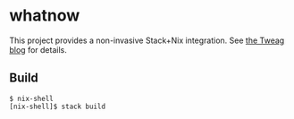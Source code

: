 # whatnow
This project provides a non-invasive Stack+Nix integration.
See [the Tweag blog](https://www.tweag.io/blog/2022-06-02-haskell-stack-nix-shell/) for details.

## Build
```shell
$ nix-shell
[nix-shell]$ stack build
```
